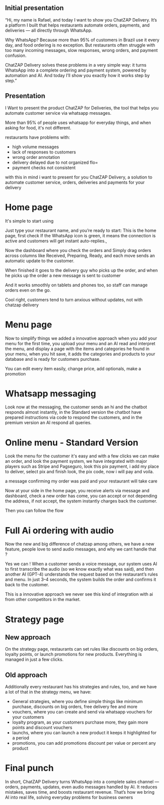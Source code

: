 ## Initial presentation

“Hi, my name is Rafael, and today I want to show you ChatZAP Delivery.
It’s a platform I built that helps restaurants automate orders, payments, and deliveries — all directly through WhatsApp.

Why WhatsApp? Because more than 95% of customers in Brazil use it every day, and food ordering is no exception.
But restaurants often struggle with too many incoming messages, slow responses, wrong orders, and payment confusion.

ChatZAP Delivery solves these problems in a very simple way: it turns WhatsApp into a complete ordering and payment system, powered by automation and AI. And today I’ll show you exactly how it works step by step.”

## Presentation

I Want to present the product ChatZAP for Deliveries, the tool that helps you automate customer service via whatsapp messages.

More than 95% of people uses whatsapp for everyday things, and when asking for food, it's not different.

restaurants have problems with:

- high volume messages
- lack of responses to customers
- wrong order annotation
- delivery delayed due to not organized flo=
- payment checks not consistent

with this in mind i want to present for you ChatZAP Delivery, a solution to automate customer service, orders, deliveries and payments for your delivery

# Home page

It's simple to start using

Just type your restaurant name, and you’re ready to start:
This is the home page, first check If the WhatsApp icon is green, it means the connection is active and customers will get instant auto-replies.,

Now the dashboard where you check the orders and Simply drag orders across columns like Received, Preparing, Ready, and each move sends an automatic update to the customer.

When finished it goes to the delivery guy who picks up the order, and when he picks up the order a new message is sent to customer

And it works smoothly on tablets and phones too, so staff can manage orders even on the go.

Cool right, customers tend to turn anxious without updates, not with chatzap delivery

# Menu page

Now to simplify things we added a innovative approach when you add your menu for the first time, you upload your menu and an AI read and interpret the menu, and display a page with the items and categories he found in your menu, when you hit save, it adds the categories and products to your database and is ready for customers purchase.

You can edit every item easily, change price, add optionals, make a promotion

# Whatsapp messaging

Look now at the messaging, the customer sends an hi and the chatbot responds almost instantly, in the Standard version the chatbot have prepared instructions via code to respond the customers, and in the premium version an AI respond all queries.

# Online menu - Standard Version

Look the menu for the customer it's easy and with a few clicks we can make an order, and look the payment system, we have integrated with major players such as Stripe and Pagseguro, look this pix payment, i add my place to deliver, select pix and finish look, the pix code, now i will pay and voila.

a message confirming my order was paid and your restaurant will take care

Now at your side in the home page, you receive alerts via message and dashboard, check a new order has come, you can accept or not depending the address, if not accept, the system instantly charges back the customer.

Then you can follow the flow

# Full Ai ordering with audio

Now the new and big difference of chatzap among others, we have a new feature, people love to send audio messages, and why we cant handle that ?

Yes we can ! When a customer sends a voice message, our system uses AI to first transcribe the audio (so we know exactly what was said), and then another AI (GPT-4) understands the request based on the restaurant’s rules and menu. In just 3–4 seconds, the system builds the order and confirms it back to the customer.

This is a innovative approach we never see this kind of integration with ai from other competitors in the market.

# Strategy page

## New approach

On the strategy page, restaurants can set rules like discounts on big orders, loyalty points, or launch promotions for new products. Everything is managed in just a few clicks.

## Old approach

Additionally every restaurant has his strategies and rules, too, and we have a lot of that in the strategy menu, we have:

- General strategies, where you define simple things like minimum purchase, discounts on big orders, free delivery fee and more
- vouchers, where you can create and send via whatsapp vouchers for your customers
- loyalty program, as your customers purchase more, they gain more points and discount vouchers
- launchs, where you can launch a new product it keeps it highlighted for a period
- promotions, you can add promotions discount per value or percent any product

# Final punch

In short, ChatZAP Delivery turns WhatsApp into a complete sales channel — orders, payments, updates, even audio messages handled by AI. It reduces mistakes, saves time, and boosts restaurant revenue. That’s how we bring AI into real life, solving everyday problems for business owners
